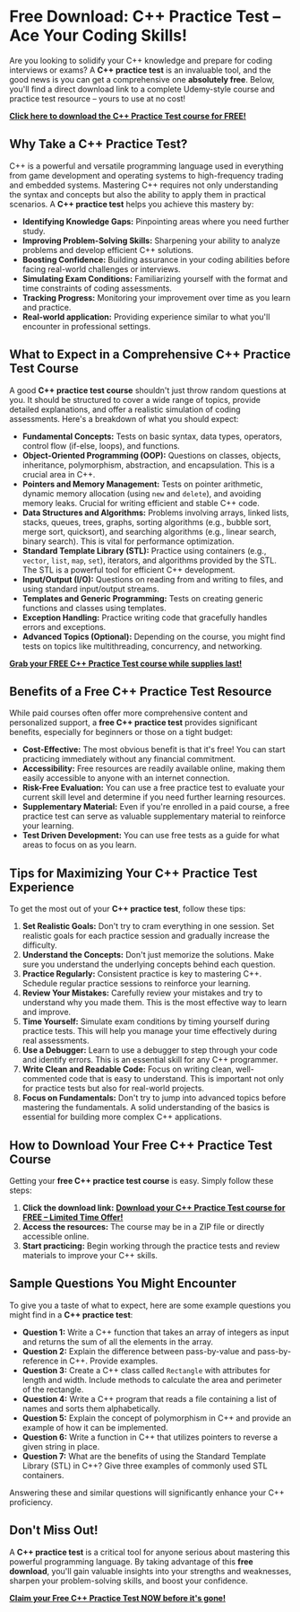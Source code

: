 # Free Download: C++ Practice Test – Ace Your Coding Skills!

Are you looking to solidify your C++ knowledge and prepare for coding interviews or exams? A **C++ practice test** is an invaluable tool, and the good news is you can get a comprehensive one **absolutely free**. Below, you'll find a direct download link to a complete Udemy-style course and practice test resource – yours to use at no cost!

[**Click here to download the C++ Practice Test course for FREE!**](https://udemywork.com/cpp-practice-test)

## Why Take a C++ Practice Test?

C++ is a powerful and versatile programming language used in everything from game development and operating systems to high-frequency trading and embedded systems. Mastering C++ requires not only understanding the syntax and concepts but also the ability to apply them in practical scenarios. A **C++ practice test** helps you achieve this mastery by:

*   **Identifying Knowledge Gaps:** Pinpointing areas where you need further study.
*   **Improving Problem-Solving Skills:** Sharpening your ability to analyze problems and develop efficient C++ solutions.
*   **Boosting Confidence:** Building assurance in your coding abilities before facing real-world challenges or interviews.
*   **Simulating Exam Conditions:** Familiarizing yourself with the format and time constraints of coding assessments.
*   **Tracking Progress:** Monitoring your improvement over time as you learn and practice.
*   **Real-world application:** Providing experience similar to what you'll encounter in professional settings.

## What to Expect in a Comprehensive C++ Practice Test Course

A good **C++ practice test course** shouldn't just throw random questions at you. It should be structured to cover a wide range of topics, provide detailed explanations, and offer a realistic simulation of coding assessments. Here's a breakdown of what you should expect:

*   **Fundamental Concepts:** Tests on basic syntax, data types, operators, control flow (if-else, loops), and functions.
*   **Object-Oriented Programming (OOP):** Questions on classes, objects, inheritance, polymorphism, abstraction, and encapsulation. This is a crucial area in C++.
*   **Pointers and Memory Management:** Tests on pointer arithmetic, dynamic memory allocation (using `new` and `delete`), and avoiding memory leaks. Crucial for writing efficient and stable C++ code.
*   **Data Structures and Algorithms:** Problems involving arrays, linked lists, stacks, queues, trees, graphs, sorting algorithms (e.g., bubble sort, merge sort, quicksort), and searching algorithms (e.g., linear search, binary search). This is vital for performance optimization.
*   **Standard Template Library (STL):** Practice using containers (e.g., `vector`, `list`, `map`, `set`), iterators, and algorithms provided by the STL. The STL is a powerful tool for efficient C++ development.
*   **Input/Output (I/O):** Questions on reading from and writing to files, and using standard input/output streams.
*   **Templates and Generic Programming:** Tests on creating generic functions and classes using templates.
*   **Exception Handling:** Practice writing code that gracefully handles errors and exceptions.
*   **Advanced Topics (Optional):** Depending on the course, you might find tests on topics like multithreading, concurrency, and networking.

[**Grab your FREE C++ Practice Test course while supplies last!**](https://udemywork.com/cpp-practice-test)

## Benefits of a Free C++ Practice Test Resource

While paid courses often offer more comprehensive content and personalized support, a **free C++ practice test** provides significant benefits, especially for beginners or those on a tight budget:

*   **Cost-Effective:** The most obvious benefit is that it's free! You can start practicing immediately without any financial commitment.
*   **Accessibility:** Free resources are readily available online, making them easily accessible to anyone with an internet connection.
*   **Risk-Free Evaluation:** You can use a free practice test to evaluate your current skill level and determine if you need further learning resources.
*   **Supplementary Material:** Even if you're enrolled in a paid course, a free practice test can serve as valuable supplementary material to reinforce your learning.
*   **Test Driven Development:** You can use free tests as a guide for what areas to focus on as you learn.

## Tips for Maximizing Your C++ Practice Test Experience

To get the most out of your **C++ practice test**, follow these tips:

1.  **Set Realistic Goals:** Don't try to cram everything in one session. Set realistic goals for each practice session and gradually increase the difficulty.
2.  **Understand the Concepts:** Don't just memorize the solutions. Make sure you understand the underlying concepts behind each question.
3.  **Practice Regularly:** Consistent practice is key to mastering C++. Schedule regular practice sessions to reinforce your learning.
4.  **Review Your Mistakes:** Carefully review your mistakes and try to understand why you made them. This is the most effective way to learn and improve.
5.  **Time Yourself:** Simulate exam conditions by timing yourself during practice tests. This will help you manage your time effectively during real assessments.
6.  **Use a Debugger:** Learn to use a debugger to step through your code and identify errors. This is an essential skill for any C++ programmer.
7.  **Write Clean and Readable Code:** Focus on writing clean, well-commented code that is easy to understand. This is important not only for practice tests but also for real-world projects.
8.  **Focus on Fundamentals:** Don't try to jump into advanced topics before mastering the fundamentals. A solid understanding of the basics is essential for building more complex C++ applications.

## How to Download Your Free C++ Practice Test Course

Getting your **free C++ practice test course** is easy. Simply follow these steps:

1.  **Click the download link:** [**Download your C++ Practice Test course for FREE – Limited Time Offer!**](https://udemywork.com/cpp-practice-test)
2.  **Access the resources:** The course may be in a ZIP file or directly accessible online.
3.  **Start practicing:** Begin working through the practice tests and review materials to improve your C++ skills.

## Sample Questions You Might Encounter

To give you a taste of what to expect, here are some example questions you might find in a **C++ practice test**:

*   **Question 1:** Write a C++ function that takes an array of integers as input and returns the sum of all the elements in the array.
*   **Question 2:** Explain the difference between pass-by-value and pass-by-reference in C++. Provide examples.
*   **Question 3:** Create a C++ class called `Rectangle` with attributes for length and width. Include methods to calculate the area and perimeter of the rectangle.
*   **Question 4:** Write a C++ program that reads a file containing a list of names and sorts them alphabetically.
*   **Question 5:** Explain the concept of polymorphism in C++ and provide an example of how it can be implemented.
*   **Question 6:** Write a function in C++ that utilizes pointers to reverse a given string in place.
*   **Question 7:** What are the benefits of using the Standard Template Library (STL) in C++? Give three examples of commonly used STL containers.

Answering these and similar questions will significantly enhance your C++ proficiency.

## Don't Miss Out!

A **C++ practice test** is a critical tool for anyone serious about mastering this powerful programming language. By taking advantage of this **free download**, you'll gain valuable insights into your strengths and weaknesses, sharpen your problem-solving skills, and boost your confidence.

[**Claim your Free C++ Practice Test NOW before it's gone!**](https://udemywork.com/cpp-practice-test)
